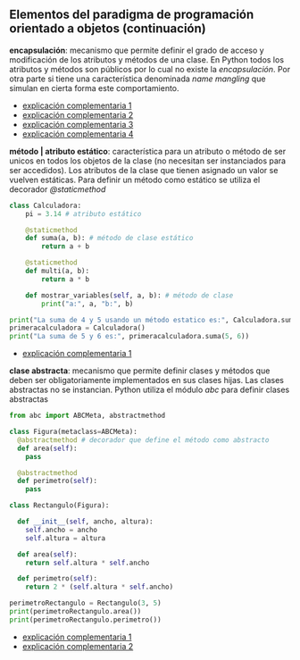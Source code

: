 ## Elementos del paradigma de programación orientado a objetos (continuación)

**encapsulación**: mecanismo que permite definir el grado de acceso y modificación de los atributos y métodos de una clase. En Python todos los atributos y métodos son públicos por lo cual no existe la *encapsulación*. Por otra parte si tiene una característica denominada *name mangling* que simulan en cierta forma este comportamiento.

- [explicación complementaria 1](https://stackoverflow.com/questions/62688315/private-attributes-in-python-and-pep8)
- [explicación complementaria 2](https://stackoverflow.com/questions/1641219/does-python-have-private-variables-in-classes)
- [explicación complementaria 3](https://stackoverflow.com/questions/64579610/how-does-the-concept-of-encapsulation-work-in-python?noredirect=1#comment114190784_64579610)
- [explicación complementaria 4](https://www.genbeta.com/desarrollo/cazadores-de-mitos-las-propiedades-privadas-en-python)

**método | atributo estático**: característica para un atributo o método de ser unicos en todos los objetos de la clase (no necesitan ser instanciados para ser accedidos). Los atributos de la clase que tienen asignado un valor se vuelven estáticas. Para definir un método como estático se utiliza el decorador *@staticmethod* 

```python
class Calculadora:
    pi = 3.14 # atributo estático

    @staticmethod
    def suma(a, b): # método de clase estático
        return a + b

    @staticmethod
    def multi(a, b):
        return a * b

    def mostrar_variables(self, a, b): # método de clase 
        print("a:", a, "b:", b)

print("La suma de 4 y 5 usando un método estatico es:", Calculadora.suma(4, 5))
primeracalculadora = Calculadora()
print("La suma de 5 y 6 es:", primeracalculadora.suma(5, 6))
```

- [explicación complementaria 1](https://blog.nearsoftjobs.com/tipos-de-m%C3%A9todos-en-python-cls-vs-self-d6da1e08efa8)

**clase abstracta**: mecanismo que permite definir clases y métodos que deben ser obligatoriamente implementados en sus clases hijas. Las clases abstractas no se instancian. Python utiliza el módulo *abc* para definir clases abstractas

```python
from abc import ABCMeta, abstractmethod

class Figura(metaclass=ABCMeta):
  @abstractmethod # decorador que define el método como abstracto
  def area(self):
    pass

  @abstractmethod
  def perimetro(self):
    pass

class Rectangulo(Figura):

  def __init__(self, ancho, altura):
    self.ancho = ancho
    self.altura = altura

  def area(self):
    return self.altura * self.ancho

  def perimetro(self):
    return 2 * (self.altura * self.ancho)

perimetroRectangulo = Rectangulo(3, 5)
print(perimetroRectangulo.area())
print(perimetroRectangulo.perimetro())
```

- [explicación complementaria 1](https://www.youtube.com/watch?v=H9SnCQvoNHk)
- [explicación complementaria 2](https://www.3engine.net/wp/2015/02/clases-abstractas-en-python/)